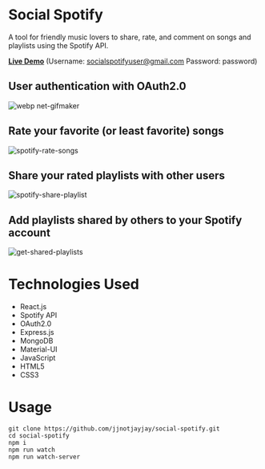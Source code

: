 # Social Spotify

A tool for friendly music lovers to share, rate, and comment on songs and playlists using the Spotify API.

**[Live Demo](https://social-spotify-jjnotjayjay.herokuapp.com/)** 
(Username: socialspotifyuser@gmail.com Password: password)

## User authentication with OAuth2.0
![webp net-gifmaker](https://user-images.githubusercontent.com/39274776/47970809-25690080-e03f-11e8-9c33-ee9640cf2464.gif)

## Rate your favorite (or least favorite) songs
![spotify-rate-songs](https://user-images.githubusercontent.com/39274776/47970855-9f998500-e03f-11e8-8ad1-ffea33d3110d.gif)

## Share your rated playlists with other users
![spotify-share-playlist](https://user-images.githubusercontent.com/39274776/48020131-f52a6c00-e0e9-11e8-80ca-d03bda46c5b0.gif)

## Add playlists shared by others to your Spotify account
![get-shared-playlists](https://user-images.githubusercontent.com/39274776/48174254-222e7880-e2bc-11e8-8660-0f306cb3621d.gif)

# Technologies Used
* React.js
* Spotify API
* OAuth2.0
* Express.js
* MongoDB
* Material-UI
* JavaScript
* HTML5
* CSS3

# Usage
```
git clone https://github.com/jjnotjayjay/social-spotify.git
cd social-spotify
npm i
npm run watch
npm run watch-server
```
